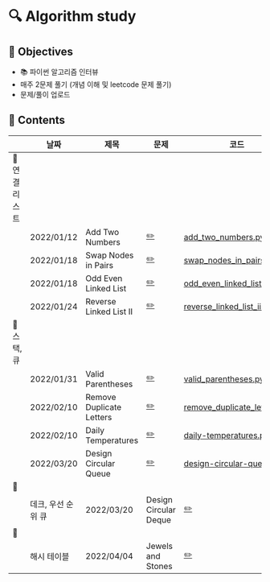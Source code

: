 # :mag: Algorithm study

## :dart: Objectives 
- :books: 파이썬 알고리즘 인터뷰
- 매주 2문제 풀기 (개념 이해 및 leetcode 문제 풀기)
- 문제/풀이 업로드

## :paperclip: Contents

|  | 날짜  |  제목   |  문제 |  코드 |  풀이 | 
| ---------| ------ | ----- | ---- | ----- | ------------ |
| :pushpin:연결 리스트 | 
|  | 2022/01/12  | Add Two Numbers  | [:pencil2:](https://leetcode.com/problems/add-two-numbers/) | [add_two_numbers.py](/LeetCode/add_two_numbers.py)|[풀이](/풀이/add_two_numbers.md)| 
| | 2022/01/18 | Swap Nodes in Pairs | [:pencil2:](https://leetcode.com/problems/swap-nodes-in-pairs/) | [swap_nodes_in_pairs.py](/LeetCode/swap_nodes_in_pairs.py)|[풀이](풀이/swap_nodes_in_pairs.md)|
| | 2022/01/18 | Odd Even Linked List | [:pencil2:](https://leetcode.com/problems/odd-even-linked-list/) | [odd_even_linked_list.py](/LeetCode/odd_even_linked_list.py) | [풀이](풀이/odd_even_linked_list.md)|
| | 2022/01/24 | Reverse Linked List II | [:pencil2:](https://leetcode.com/problems/reverse-linked-list-ii/)| [reverse_linked_list_ii.py](/LeetCode/reverse_linked_list_ii.py) | [풀이](풀이/reverse_linked_list_ii.md)|
| :pushpin: 스택, 큐 | 
|  | 2022/01/31  |  Valid Parentheses | [:pencil2:](https://leetcode.com/problems/valid-parentheses/) | [valid_parentheses.py](/LeetCode/valid_parentheses.py)|[풀이](/풀이/valid_parentheses.md)| 
| | 2022/02/10  |  Remove Duplicate Letters | [:pencil2:](https://leetcode.com/problems/remove-duplicate-letters/) | [remove_duplicate_letters.py](/LeetCode/add_two_numbers.py)|[풀이](/풀이/remove_duplicate_letters.md)| 
| | 2022/02/10  |  Daily Temperatures | [:pencil2:](https://leetcode.com/problems/daily-temperatures/) | [daily-temperatures.py](/LeetCode/daily_temperatures.py)|[풀이](/풀이/daily_temperatures.md)| 
| | 2022/03/20  | Design Circular Queue | [:pencil2:](https://leetcode.com/problems/design-circular-queue/) | [design-circular-queue.py](/LeetCode/design-circular-queue.py)|[풀이](/풀이/design_circular_queue.md)| 
| :pushpin: | 
|  | 데크, 우선 순위 큐 | 2022/03/20  | Design Circular Deque | [:pencil2:](https://leetcode.com/problems/design-circular-deque/) | [design-circular-deque.py](/LeetCode/design-circular-deque.py) |[풀이](/풀이/design_circular_deque.md)| 
| :pushpin: | 
|  | 해시 테이블 | 2022/04/04  | Jewels and Stones | [:pencil2:](https://leetcode.com/problems/jewels-and-stones/) | [jewels-and-stones.py](/LeetCode/jewels-and-stones.py) |[풀이](/풀이/jewels_and_stones.md)| 
